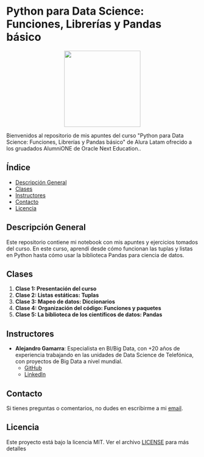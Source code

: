 # Python para Data Science: Funciones, Librerías y Pandas básico

<p align="center">
  <img src="https://www.aluracursos.com/assets/img/imersoes/alura-latam-logo.1686744883.png" width="200">
</p>

Bienvenidos al repositorio de mis apuntes del curso  "Python para Data Science: Funciones, Librerías y Pandas básico" de Alura Latam ofrecido a los gruadados AlumniONE de Oracle Next Education..

## Índice

- [Descripción General](#descripción-general)
- [Clases](#clases)
- [Instructores](#instructores)
- [Contacto](#contacto)
- [Licencia](#licencia)

## Descripción General

Este repositorio contiene mi notebook con mis apuntes y ejercicios tomados del curso. En este curso, aprendí desde cómo funcionan las tuplas y listas en Python hasta cómo usar la biblioteca Pandas para ciencia de datos.

## Clases

1. **Clase 1: Presentación del curso**
2. **Clase 2: Listas estáticas: Tuplas**
3. **Clase 3: Mapeo de datos: Diccionarios**
4. **Clase 4: Organización del código: Funciones y paquetes**
5. **Clase 5: La biblioteca de los científicos de datos: Pandas**

## Instructores

- **Alejandro Gamarra**: Especialista en BI/Big Data, con +20 años de experiencia trabajando en las unidades de Data Science de Telefónica, con proyectos de Big Data a nivel mundial.
    - [GitHub](https://github.com/ElProfeAlejo)
    - [LinkedIn](https://www.linkedin.com/in/ElProfeAlejo/)

## Contacto

Si tienes preguntas o comentarios, no dudes en escribirme a mi [email](mailto:contact@thayrov.com).

## Licencia

Este proyecto está bajo la licencia MIT. Ver el archivo [LICENSE](LICENSE) para más detalles
